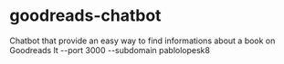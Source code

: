 # goodreads-chatbot

Chatbot that provide an easy way to find informations about a book on Goodreads
lt --port 3000 --subdomain pablolopesk8
